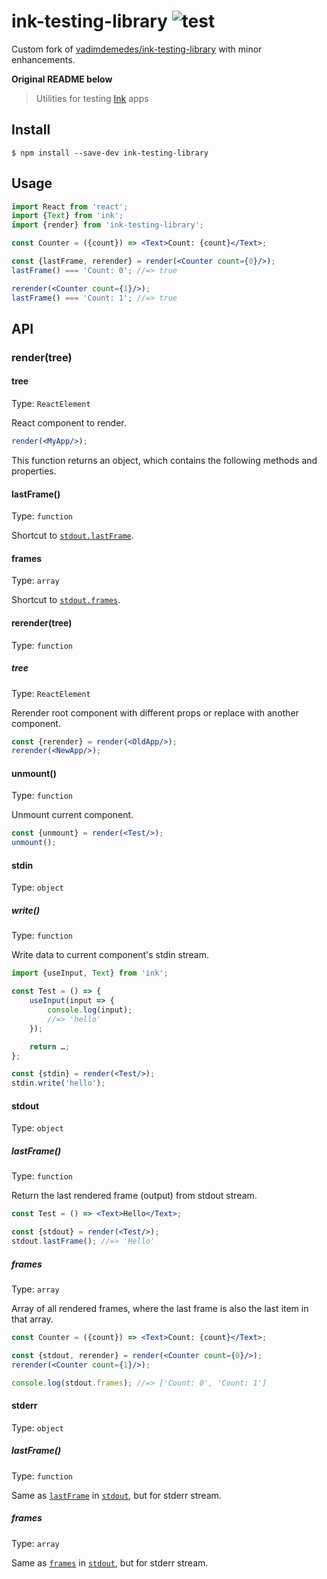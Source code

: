 # ink-testing-library ![test](https://github.com/levelbreaded/ink-testing-library/workflows/test/badge.svg)

Custom fork of [vadimdemedes/ink-testing-library](https://github.com/vadimdemedes/ink-testing-library) with minor enhancements.

**Original README below**

> Utilities for testing [Ink](https://github.com/vadimdemedes/ink) apps

## Install

```
$ npm install --save-dev ink-testing-library
```

## Usage

```jsx
import React from 'react';
import {Text} from 'ink';
import {render} from 'ink-testing-library';

const Counter = ({count}) => <Text>Count: {count}</Text>;

const {lastFrame, rerender} = render(<Counter count={0}/>);
lastFrame() === 'Count: 0'; //=> true

rerender(<Counter count={1}/>);
lastFrame() === 'Count: 1'; //=> true
```

## API

### render(tree)

#### tree

Type: `ReactElement`

React component to render.

```jsx
render(<MyApp/>);
```

This function returns an object, which contains the following methods and properties.

#### lastFrame()

Type: `function`

Shortcut to [`stdout.lastFrame`](#lastframe-1).

#### frames

Type: `array`

Shortcut to [`stdout.frames`](#frames-1).

#### rerender(tree)

Type: `function`

##### tree

Type: `ReactElement`

Rerender root component with different props or replace with another component.

```jsx
const {rerender} = render(<OldApp/>);
rerender(<NewApp/>);
```

#### unmount()

Type: `function`

Unmount current component.

```jsx
const {unmount} = render(<Test/>);
unmount();
```

#### stdin

Type: `object`

##### write()

Type: `function`

Write data to current component's stdin stream.

```jsx
import {useInput, Text} from 'ink';

const Test = () => {
	useInput(input => {
		console.log(input);
		//=> 'hello'
	});

	return …;
};

const {stdin} = render(<Test/>);
stdin.write('hello');
```

#### stdout

Type: `object`

##### lastFrame()

Type: `function`

Return the last rendered frame (output) from stdout stream.

```jsx
const Test = () => <Text>Hello</Text>;

const {stdout} = render(<Test/>);
stdout.lastFrame(); //=> 'Hello'
```

##### frames

Type: `array`

Array of all rendered frames, where the last frame is also the last item in that array.

```jsx
const Counter = ({count}) => <Text>Count: {count}</Text>;

const {stdout, rerender} = render(<Counter count={0}/>);
rerender(<Counter count={1}/>);

console.log(stdout.frames); //=> ['Count: 0', 'Count: 1']
```

#### stderr

Type: `object`

##### lastFrame()

Type: `function`

Same as [`lastFrame`](#lastframe-1) in [`stdout`](#stdout), but for stderr stream.

##### frames

Type: `array`

Same as [`frames`](#frames-1) in [`stdout`](#stdout), but for stderr stream.
